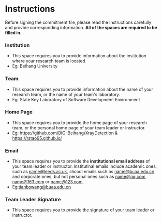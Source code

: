 # Instructions
Before signing the commitment file, please read the Instructions carefully and provide corresponding information. **All of the spaces are required to be filled in**.

### Institution
* This space requires you to provide information about the institution where your research team is located. 
* Eg: Beihang University

### Team
* This space requires you to provide information about the name of your research team, or the name of your team's laboratory. 
* Eg: State Key Laboratory of Software Development Environment

### Home Page
* This space requires you to provide the home page of your research team, or the personal home page of your team leader or instructor.
* Eg: https://github.com/DIG-Beihang/XrayDetection & https://rstao95.github.io/

### Email
* This space requires you to provide the **institutional email address** of your team leader or instructor. Institutinal emails include academic ones, such as name@leeds.ac.uk, shcool emails such as name@buaa.edu.cn and corporate ones, but not personal ones such as name@qq.com, name@163.com or name@123.com.
* Eg:tianbowang@buaa.edu.cn

### Team Leader Signature
* This space requires you to provide the signature of your team leader or instructor.
